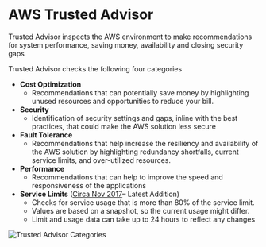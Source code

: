 # AWS Trusted Advisor

Trusted Advisor inspects the AWS environment to make recommendations for system performance, saving money, availability and closing security gaps

Trusted Advisor checks the following four categories

* **Cost Optimization**
  * Recommendations that can potentially save money by highlighting unused resources and opportunities to reduce your bill.
* **Security**
  * Identification of security settings and gaps, inline with the best practices, that could make the AWS solution less secure
* **Fault Tolerance**
  * Recommendations that help increase the resiliency and availability of the AWS solution by highlighting redundancy shortfalls, current service limits, and over-utilized resources.
* **Performance**
  * Recommendations that can help to improve the speed and responsiveness of the applications
* **Service Limits**
  \([Circa Nov 2017](https://aws.amazon.com/about-aws/whats-new/2017/11/aws-trusted-advisor-adds-service-limit-dashboard-and-cloudwatch-metrics/)– Latest Addition\)
  * Checks for service usage that is more than 80% of the service limit.
  * Values are based on a snapshot, so the current usage might differ.
  * Limit and usage data can take up to 24 hours to reflect any changes

![](https://i0.wp.com/jayendrapatil.com/wp-content/uploads/2016/03/trusted_advisor_categories.png?resize=656%2C163 "Trusted Advisor Categories")

